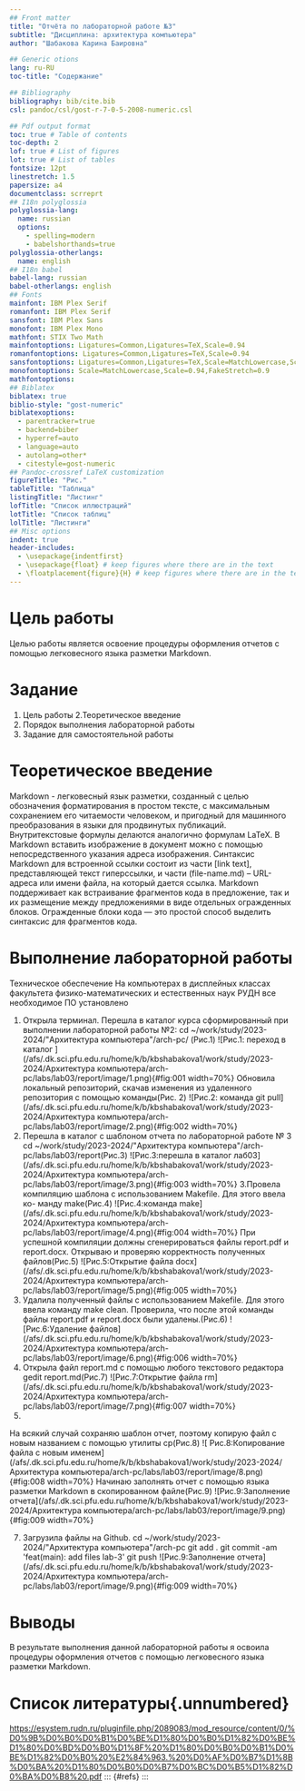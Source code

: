 ```yaml
---
## Front matter
title: "Отчёта по лабораторной работе №3"
subtitle: "Дисциплина: архитектура компьютера"
author: "Шабакова Карина Баировна"

## Generic otions
lang: ru-RU
toc-title: "Содержание"

## Bibliography
bibliography: bib/cite.bib
csl: pandoc/csl/gost-r-7-0-5-2008-numeric.csl

## Pdf output format
toc: true # Table of contents
toc-depth: 2
lof: true # List of figures
lot: true # List of tables
fontsize: 12pt
linestretch: 1.5
papersize: a4
documentclass: scrreprt
## I18n polyglossia
polyglossia-lang:
  name: russian
  options:
	- spelling=modern
	- babelshorthands=true
polyglossia-otherlangs:
  name: english
## I18n babel
babel-lang: russian
babel-otherlangs: english
## Fonts
mainfont: IBM Plex Serif
romanfont: IBM Plex Serif
sansfont: IBM Plex Sans
monofont: IBM Plex Mono
mathfont: STIX Two Math
mainfontoptions: Ligatures=Common,Ligatures=TeX,Scale=0.94
romanfontoptions: Ligatures=Common,Ligatures=TeX,Scale=0.94
sansfontoptions: Ligatures=Common,Ligatures=TeX,Scale=MatchLowercase,Scale=0.94
monofontoptions: Scale=MatchLowercase,Scale=0.94,FakeStretch=0.9
mathfontoptions:
## Biblatex
biblatex: true
biblio-style: "gost-numeric"
biblatexoptions:
  - parentracker=true
  - backend=biber
  - hyperref=auto
  - language=auto
  - autolang=other*
  - citestyle=gost-numeric
## Pandoc-crossref LaTeX customization
figureTitle: "Рис."
tableTitle: "Таблица"
listingTitle: "Листинг"
lofTitle: "Список иллюстраций"
lotTitle: "Список таблиц"
lolTitle: "Листинги"
## Misc options
indent: true
header-includes:
  - \usepackage{indentfirst}
  - \usepackage{float} # keep figures where there are in the text
  - \floatplacement{figure}{H} # keep figures where there are in the text
---
```


# Цель работы

Целью работы является освоение процедуры оформления отчетов с помощью легковесного
языка разметки Markdown.


# Задание

1. Цель работы
2.Теоретическое введение
3. Порядок выполнения лабораторной работы
4. Задание для самостоятельной работы


# Теоретическое введение

Markdown - легковесный язык разметки, созданный с целью обозначения форматирования в простом тексте, с максимальным сохранением его читаемости человеком, и пригодный для машинного преобразования в языки для продвинутых публикаций. Внутритекстовые формулы делаются аналогично формулам LaTeX. В Markdown вставить изображение в документ можно с помощью непосредственного указания адреса изображения. Синтаксис Markdown для встроенной ссылки состоит из части [link text], представляющей текст гиперссылки, и части (file-name.md) – URL-адреса или имени файла, на который дается ссылка. Markdown поддерживает как встраивание фрагментов кода в предложение, так и их размещение между предложениями в виде отдельных огражденных блоков. Огражденные блоки кода — это простой способ выделить синтаксис для фрагментов кода.

# Выполнение лабораторной работы

 Техническое обеспечение
На компьютерах в дисплейных классах факультета физико-математических и естественных наук РУДН все необходимое ПО установлено
1. Открыла терминал. Перешла в каталог курса сформированный при выполнении лабораторной работы
№2:
cd ~/work/study/2023-2024/"Архитектура компьютера"/arch-pc/ (Рис.1)
![Рис.1: переход в каталог ](/afs/.dk.sci.pfu.edu.ru/home/k/b/kbshabakova1/work/study/2023-2024/Архитектура компьютера/arch-pc/labs/lab03/report/image/1.png){#fig:001 width=70%}
Обновила локальный репозиторий, скачав изменения из удаленного репозитория с помощью команды(Рис. 2)
![Рис.2: команда git pull](/afs/.dk.sci.pfu.edu.ru/home/k/b/kbshabakova1/work/study/2023-2024/Архитектура компьютера/arch-pc/labs/lab03/report/image/2.png){#fig:002 width=70%}
2. Перешла в каталог с шаблоном отчета по лабораторной работе № 3
cd ~/work/study/2023-2024/"Архитектура компьютера"/arch-pc/labs/lab03/report(Рис.3)
![Рис.3:перешла в каталог лаб03](/afs/.dk.sci.pfu.edu.ru/home/k/b/kbshabakova1/work/study/2023-2024/Архитектура компьютера/arch-pc/labs/lab03/report/image/3.png){#fig:003 width=70%}
3.Провела компиляцию шаблона с использованием Makefile. Для этого ввела ко-
манду make(Рис.4)
![Рис.4:команда make](/afs/.dk.sci.pfu.edu.ru/home/k/b/kbshabakova1/work/study/2023-2024/Архитектура компьютера/arch-pc/labs/lab03/report/image/4.png){#fig:004 width=70%}
При успешной компиляции должны сгенерироваться файлы report.pdf и report.docx.
Открываю и проверяю корректность полученных файлов(Рис.5)
![Рис.5:Открытие файла docx](/afs/.dk.sci.pfu.edu.ru/home/k/b/kbshabakova1/work/study/2023-2024/Архитектура компьютера/arch-pc/labs/lab03/report/image/5.png){#fig:005 width=70%}
4. Удалила полученный файлы с использованием Makefile. Для этого ввела команду make clean. Проверила, что после этой команды файлы report.pdf и report.docx были удалены.(Рис.6)
![Рис.6:Удаление файлов](/afs/.dk.sci.pfu.edu.ru/home/k/b/kbshabakova1/work/study/2023-2024/Архитектура компьютера/arch-pc/labs/lab03/report/image/6.png){#fig:006 width=70%}
5. Открыла файл report.md c помощью любого текстового редактора gedit report.md(Рис.7)
![Рис.7:Открытие файла rm](/afs/.dk.sci.pfu.edu.ru/home/k/b/kbshabakova1/work/study/2023-2024/Архитектура компьютера/arch-pc/labs/lab03/report/image/7.png){#fig:007 width=70%}
6. 
На всякий случай сохраняю шаблон отчет, поэтому копирую файл с новым названием с помощью утилиты cp(Рис.8)
![ Рис.8:Копирование файла с новым именем](/afs/.dk.sci.pfu.edu.ru/home/k/b/kbshabakova1/work/study/2023-2024/Архитектура компьютера/arch-pc/labs/lab03/report/image/8.png){#fig:008 width=70%}
Начинаю заполнять отчет с помощью языка разметки Markdown в скопированном файле(Рис.9)
![Рис.9:Заполнение отчета](/afs/.dk.sci.pfu.edu.ru/home/k/b/kbshabakova1/work/study/2023-2024/Архитектура компьютера/arch-pc/labs/lab03/report/image/9.png){#fig:009 width=70%}

7. Загрузила файлы на Github.
cd ~/work/study/2023-2024/"Архитектура компьютера"/arch-pc
git add .
git commit -am 'feat(main): add files lab-3'
git push
![Рис.9:Заполнение отчета](/afs/.dk.sci.pfu.edu.ru/home/k/b/kbshabakova1/work/study/2023-2024/Архитектура компьютера/arch-pc/labs/lab03/report/image/9.png){#fig:009 width=70%}


# Выводы

В результате выполнения данной лабораторной работы я освоила процедуры оформления отчетов с помощью легковесного языка разметки Markdown.

# Список литературы{.unnumbered}
https://esystem.rudn.ru/pluginfile.php/2089083/mod_resource/content/0/%D0%9B%D0%B0%D0%B1%D0%BE%D1%80%D0%B0%D1%82%D0%BE%D1%80%D0%BD%D0%B0%D1%8F%20%D1%80%D0%B0%D0%B1%D0%BE%D1%82%D0%B0%20%E2%84%963.%20%D0%AF%D0%B7%D1%8B%D0%BA%20%D1%80%D0%B0%D0%B7%D0%BC%D0%B5%D1%82%D0%BA%D0%B8%20.pdf
::: {#refs}
:::
